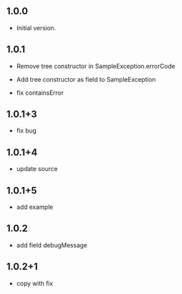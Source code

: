 ## 1.0.0

- Initial version.

## 1.0.1

- Remove tree constructor in SampleException.errorCode
- Add tree constructor as field to SampleException

- fix containsError<E>


## 1.0.1+3

- fix bug

## 1.0.1+4

- update source

## 1.0.1+5

- add example

## 1.0.2

- add field debugMessage

## 1.0.2+1

- copy with fix